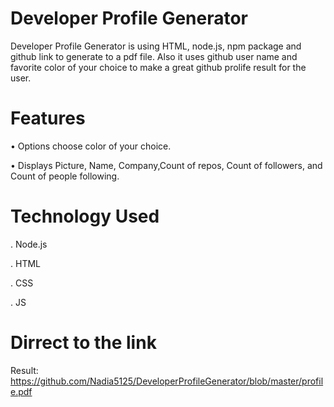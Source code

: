 # Developer Profile Generator

Developer Profile Generator is using HTML, node.js, npm package and github link to  generate to a pdf file. Also it uses github user name and favorite color of your choice to make a great github prolife result for the user.




# Features

•	Options choose color of your choice.

•	Displays Picture, Name, Company,Count of repos, Count of followers, and Count of people following.








# Technology Used
. Node.js

. HTML

. CSS

. JS 









# Dirrect to the link 
Result: https://github.com/Nadia5125/DeveloperProfileGenerator/blob/master/profile.pdf
